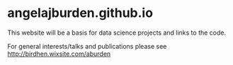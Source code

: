 # angelajburden.github.io

This website will be a basis for data science projects and links to the code.

For general interests/talks and publications please see http://birdhen.wixsite.com/aburden
